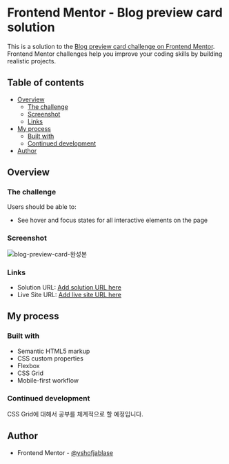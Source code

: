 # Frontend Mentor - Blog preview card solution

This is a solution to the [Blog preview card challenge on Frontend Mentor](https://www.frontendmentor.io/challenges/blog-preview-card-ckPaj01IcS). Frontend Mentor challenges help you improve your coding skills by building realistic projects.

## Table of contents

- [Overview](#overview)
  - [The challenge](#the-challenge)
  - [Screenshot](#screenshot)
  - [Links](#links)
- [My process](#my-process)
  - [Built with](#built-with)
  - [Continued development](#continued-development)
- [Author](#author)

## Overview

### The challenge

Users should be able to:

- See hover and focus states for all interactive elements on the page

### Screenshot

![blog-preview-card-완성본](https://github.com/shofjablas/Blog-Prview-Card/assets/97035336/2b9f3975-c4ea-4e6e-a68c-a780eff7fbae)

### Links

- Solution URL: [Add solution URL here](https://www.frontendmentor.io/solutions/blogpreviewcard-02344DWaOo)
- Live Site URL: [Add live site URL here](https://master--melodious-phoenix-585d83.netlify.app/)

## My process

### Built with

- Semantic HTML5 markup
- CSS custom properties
- Flexbox
- CSS Grid
- Mobile-first workflow

### Continued development

CSS Grid에 대해서 공부를 체계적으로 할 예정입니다.

## Author

- Frontend Mentor - [@yshofjablase](https://www.frontendmentor.io/profile/shofjablas)
